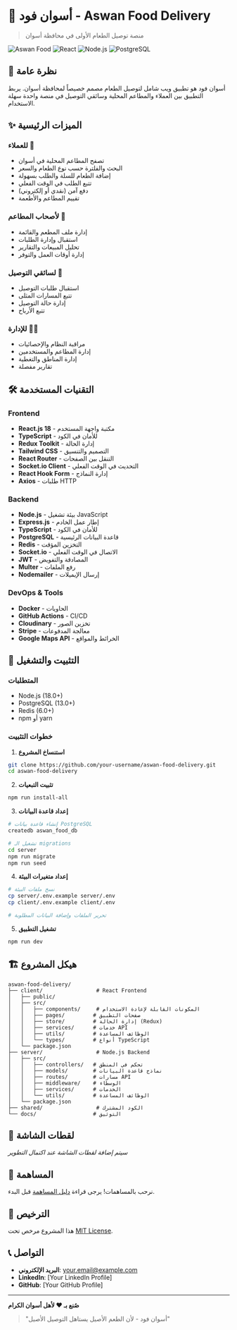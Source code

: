 # 🍕 أسوان فود - Aswan Food Delivery

> منصة توصيل الطعام الأولى في محافظة أسوان

![Aswan Food](https://img.shields.io/badge/Status-In%20Development-yellow)
![React](https://img.shields.io/badge/React-18.2.0-blue)
![Node.js](https://img.shields.io/badge/Node.js-18.0-green)
![PostgreSQL](https://img.shields.io/badge/PostgreSQL-15.0-blue)

## 🎯 نظرة عامة

أسوان فود هو تطبيق ويب شامل لتوصيل الطعام مصمم خصيصاً لمحافظة أسوان. يربط التطبيق بين العملاء والمطاعم المحلية وسائقي التوصيل في منصة واحدة سهلة الاستخدام.

## ✨ الميزات الرئيسية

### للعملاء 👥
- تصفح المطاعم المحلية في أسوان
- البحث والفلترة حسب نوع الطعام والسعر
- إضافة الطعام للسلة والطلب بسهولة
- تتبع الطلب في الوقت الفعلي
- دفع آمن (نقدي أو إلكتروني)
- تقييم المطاعم والأطعمة

### لأصحاب المطاعم 🏪
- إدارة ملف المطعم والقائمة
- استقبال وإدارة الطلبات
- تحليل المبيعات والتقارير
- إدارة أوقات العمل والتوفر

### لسائقي التوصيل 🚗
- استقبال طلبات التوصيل
- تتبع المسارات المثلى
- إدارة حالة التوصيل
- تتبع الأرباح

### للإدارة 👨‍💼
- مراقبة النظام والإحصائيات
- إدارة المطاعم والمستخدمين
- إدارة المناطق والتغطية
- تقارير مفصلة

## 🛠️ التقنيات المستخدمة

### Frontend
- **React.js 18** - مكتبة واجهة المستخدم
- **TypeScript** - للأمان في الكود
- **Redux Toolkit** - إدارة الحالة
- **Tailwind CSS** - التصميم والتنسيق
- **React Router** - التنقل بين الصفحات
- **Socket.io Client** - التحديث في الوقت الفعلي
- **React Hook Form** - إدارة النماذج
- **Axios** - طلبات HTTP

### Backend
- **Node.js** - بيئة تشغيل JavaScript
- **Express.js** - إطار عمل الخادم
- **TypeScript** - للأمان في الكود
- **PostgreSQL** - قاعدة البيانات الرئيسية
- **Redis** - التخزين المؤقت
- **Socket.io** - الاتصال في الوقت الفعلي
- **JWT** - المصادقة والتفويض
- **Multer** - رفع الملفات
- **Nodemailer** - إرسال الإيميلات

### DevOps & Tools
- **Docker** - الحاويات
- **GitHub Actions** - CI/CD
- **Cloudinary** - تخزين الصور
- **Stripe** - معالجة المدفوعات
- **Google Maps API** - الخرائط والمواقع

## 🚀 التثبيت والتشغيل

### المتطلبات
- Node.js (18.0+)
- PostgreSQL (13.0+)
- Redis (6.0+)
- npm أو yarn

### خطوات التثبيت

1. **استنساخ المشروع**
```bash
git clone https://github.com/your-username/aswan-food-delivery.git
cd aswan-food-delivery
```

2. **تثبيت التبعيات**
```bash
npm run install-all
```

3. **إعداد قاعدة البيانات**
```bash
# إنشاء قاعدة بيانات PostgreSQL
createdb aswan_food_db

# تشغيل الـ migrations
cd server
npm run migrate
npm run seed
```

4. **إعداد متغيرات البيئة**
```bash
# نسخ ملفات البيئة
cp server/.env.example server/.env
cp client/.env.example client/.env

# تحرير الملفات وإضافة البيانات المطلوبة
```

5. **تشغيل التطبيق**
```bash
npm run dev
```

## 🏗️ هيكل المشروع

```
aswan-food-delivery/
├── client/                 # React Frontend
│   ├── public/
│   ├── src/
│   │   ├── components/     # المكونات القابلة لإعادة الاستخدام
│   │   ├── pages/         # صفحات التطبيق
│   │   ├── store/         # إدارة الحالة (Redux)
│   │   ├── services/      # خدمات API
│   │   ├── utils/         # الوظائف المساعدة
│   │   └── types/         # أنواع TypeScript
│   └── package.json
├── server/                 # Node.js Backend
│   ├── src/
│   │   ├── controllers/   # تحكم في المنطق
│   │   ├── models/        # نماذج قاعدة البيانات
│   │   ├── routes/        # مسارات API
│   │   ├── middleware/    # الوسطاء
│   │   ├── services/      # الخدمات
│   │   └── utils/         # الوظائف المساعدة
│   └── package.json
├── shared/                 # الكود المشترك
└── docs/                  # التوثيق
```

## 📱 لقطات الشاشة

*سيتم إضافة لقطات الشاشة عند اكتمال التطوير*

## 🌟 المساهمة

نرحب بالمساهمات! يرجى قراءة [دليل المساهمة](CONTRIBUTING.md) قبل البدء.

## 📄 الترخيص

هذا المشروع مرخص تحت [MIT License](LICENSE).

## 📞 التواصل

- **البريد الإلكتروني**: your.email@example.com
- **LinkedIn**: [Your LinkedIn Profile]
- **GitHub**: [Your GitHub Profile]

---

**صُنع بـ ❤️ لأهل أسوان الكرام**

> "أسوان فود - لأن الطعم الأصيل يستاهل التوصيل الأصيل"